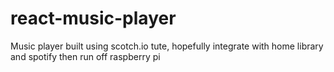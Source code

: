 # react-music-player
Music player built using scotch.io tute, hopefully integrate with home library and spotify then run off raspberry pi
